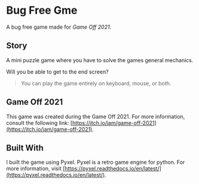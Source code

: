 # Bug Free Gme

A bug free game made for *Game Off 2021*.

## Story

A mini puzzle game where you have to solve the games general mechanics.

Will you be able to get to the end screen?

> You can play the game entirely on keyboard, mouse, or both.

## Game Off 2021

This game was created during the Game Off 2021. For more information, consult the following link: [https://itch.io/jam/game-off-2021](https://itch.io/jam/game-off-2021).

## Built With

I built the game using Pyxel. Pyxel is a retro game engine for python. For more information, visit [https://pyxel.readthedocs.io/en/latest/](https://pyxel.readthedocs.io/en/latest/).

